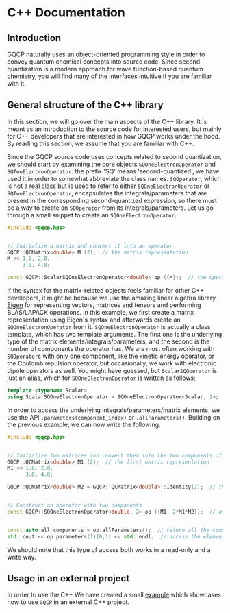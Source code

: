 # C++ Documentation


## Introduction

GQCP naturally uses an object-oriented programming style in order to convey quantum chemical concepts into source code.
Since second quantization is a modern approach for wave function-based quantum chemistry, you will find many of the interfaces intuitive if you are familiar with it.


## General structure of the C++ library

In this section, we will go over the main aspects of the C++ library.
It is meant as an introduction to the source code for interested users, but mainly for C++ developers that are interested in how GQCP works under the hood.
By reading this section, we assume that you are familiar with C++.

Since the GQCP source code uses concepts related to second quantization, we should start by examining the core objects `SQOneElectronOperator` and `SQTwoElectronOperator`: the prefix 'SQ' means 'second-quantized', we have used it in order to somewhat abbreviate the class names. 
`SQOperator`, which is not a real class but is used to refer to either `SQOneElectronOperator` or `SQTwoElectronOperator`, encapsulates the integrals/parameters that are present in the corresponding second-quantized expression, so there must be a way to create an `SQOperator` from its integrals/parameters.
Let us go through a small snippet to create an `SQOneElectronOperator`. 


```cpp
#include <gqcp.hpp>


// Initialize a matrix and convert it into an operator
GQCP::QCMatrix<double> M (2);  // the matrix representation
M << 1.0, 2.0,
     3.0, 4.0;

const GQCP::ScalarSQOneElectronOperator<double> op ({M});  // the operator itself
```


If the syntax for the matrix-related objects feels familiar for other C++ developers, it might be because we use the amazing linear algebra library [Eigen](http://eigen.tuxfamily.org) for representing vectors, matrices and tensors and performing BLAS/LAPACK operations.
In this example, we first create a matrix representation using Eigen's syntax and afterwards create an `SQOneElectronOperator` from it.
`SQOneElectronOperator` is actually a class template, which has two template arguments.
The first one is the underlying type of the matrix elements/integrals/parameters, and the second is the number of components the operator has.
We are most often working with `SQOperator`s with only one component, like the kinetic energy operator, or the Coulomb repulsion operator, but occasionally, we work with electronic dipole operators as well.
You might have guessed, but `ScalarSQOperator` is just an alias, which for `SQOneElectronOperator` is written as follows:


```cpp
template <typename Scalar>
using ScalarSQOneElectronOperator = SQOneElectronOperator<Scalar, 1>;
```


In order to access the underlying integrals/parameters/matrix elements, we use the API `.parameters(component_index)` or `.allParameters()`. Building on the previous example, we can now write the following.


```cpp
#include <gqcp.hpp>


// Initialize two matrices and convert them into the two components of an operator
GQCP::QCMatrix<double> M1 (2);  // the first matrix representation
M1 << 1.0, 2.0,
      3.0, 4.0;

GQCP::QCMatrix<double> M2 = GQCP::QCMatrix<double>::Identity(2);  // the second first matrix representation


// Construct an operator with two components
const GQCP::SQOneElectronOperator<double, 2> op ({M1, 2*M1*M2});  // note that we can naturally work with multiplications of matrices thanks to QCMatrix inheriting from Eigen


const auto all_components = op.allParameters();  // return all the components
std::cout << op.parameters(1)(0,1) << std::endl;  // access the element (0,1) of the first component: this should print '2'
```

We should note that this type of access both works in a read-only and a write way.


## Usage in an external project

In order to use the C++ We have created a small [example](https://github.com/GQCG/GQCP-link) which showcases how to use `GQCP` in an external C++ project.
